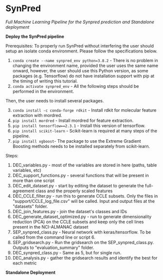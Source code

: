 # SynPred
*Full Machine Learning Pipeline for the Synpred prediction and Standalone deployment*

**Deploy the SynPred pipeline**

Prerequisites:
To properly run SynPred without interfering the user should setup an isolate conda environment. Please follow the specifications below.
1. `conda create --name synpred_env python=3.8.2` - There is no problem in changing the environment name, provided the user uses the same name onward, however, the user should use this Python version, as some packages (e.g. Tensorflow) do not have installation support with pip at the timing of writing this tutorial.
2. `conda activate synpred_env` - All the following steps should be performed in the environment. 

Then, the user needs to install several packages.

3. `conda install -c conda-forge rdkit` - Install rdkit for molecular feature extraction with mordred. 
4. `pip install mordred` - Install mordred for feature extraction.
5. `pip install tensorflow==2.3.1` - Install this version of tensorflow.
6. `pip install scikit-learn` - Scikit-learn is required at many steps of the pipeline. 
7. `pip install xgboost`- The package to use the Extreme Gradient Boosting methods needs to be installed separately from scikit-learn.

Steps:

1. DEC_variables.py - most of the variables are stored in here (paths, table variables, etc)
2. DEC_support_functions.py - several functions that will be present in more than one script
3. DEC_edit_dataset.py - start by editing the dataset to generate the full-agreement class and the properly scaled features
4. DEC_CCLE_filter.py - run this to generate CCLE subsets.
	Only the files in "support/CCLE_log_file.csv" will be called.
	Input and output files at the "datasets" folder.
5. DEC_join_features.py - join the dataset's classes and IDs
8. DEC_generate_dataset_optimized.py - run to generate dimensionality reduction (PCA) on the CCLE subsets
	and keep only the cell lines present in the NCI-ALMANAC dataset
9. SEP_synpred_class.py - Neural network with keras/tensorflow. To be called from the command line or script 6.
10. SEP_gridsearch.py - Run the gridsearch on the SEP_synpred_class.py. Outputs to "evaluation_summary" folder.
11. DEC_synpred_class.py - Same as 5, but for single run.
12. DEC_analysis.py - gather the gridsearch results and identify the best for each metric

**Standalone Deployment**
